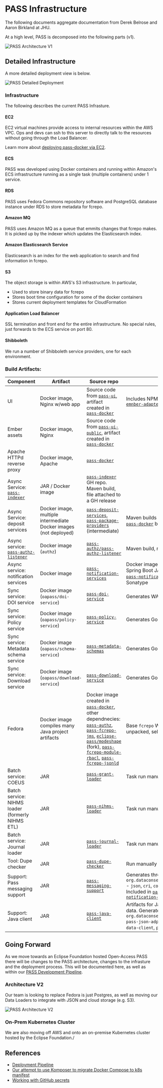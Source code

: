 # PASS Infrastructure

The following documents aggregate documentation from Derek Belrose and Aaron Birkland at JHU.

At a high level, PASS is decomposed into the following parts (v1).

![PASS Architecture V1](/docs/assets/architecture/overview_v1.png)

## Detailed Infrastructure

A more detailed deployment view is below.

![PASS Detailed Deployment](/docs/assets/architecture/detail_schematic.png)

### Infrastructure

The following describes the current PASS Infrasture.

#### EC2

EC2 virtual machines provide access to internal resources within the AWS VPC.
Ops and devs can ssh to this server to directly talk to the resources without going through the Load Balancer.

Learn more about [deploying pass-docker via EC2](/docs/infra/ec2.md).

#### ECS

PASS was developed using Docker containers and running within Amazon's ECS infrastructure running as a single task (multiple containers) under 1 service.

#### RDS

PASS uses Fedora Commons repository software and PostgreSQL database instance under RDS to store metadata for fcrepo.

#### Amazon MQ

PASS uses Amazon MQ as a queue that emmits changes that fcrepo makes. It is picked up by the indexer which updates the Elasticsearch index.

#### Amazon Elasticsearch Service

Elasticsearch is an index for the web application to search and find information in fcrepo.

#### S3

The object storage is within AWS's S3 infrastructure.  In particular,

* Used to store binary data for fcrepo
* Stores boot time configuration for some of the docker containers
* Stores current deployment templates for CloudFormation

#### Application Load Balancer

SSL termination and front end for the entire infrastructure. No special rules, just forwards to the ECS service on port 80.

#### Shibboleth

We run a number of Shibboleth service providers, one for each environment.

### Build Artifacts:

| Component | Artifact | Source repo | Notes |
| --- | --- | --- | --- |
| UI | Docker image, Nginx w/web app | Source code from [`pass-ui`](https://github.com/eclipse-pass/pass-ui), artifact created in [`pass-docker`](https://github.com/eclipse-pass/pass-docker) | Includes NPM package we publish from [`pass-emnber-adapter`](https://github.com/eclipse-pass/pass-ember-adapter) |
| Ember assets | Docker image, Nginx | Source code from [`pass-ui-public`](https://github.com/eclipse-pass/pass-ui-public), artifact created in [`pass-docker`](https://github.com/eclipse-pass/pass-docker) |  |
| Apache HTTPd reverse proxy | Docker image, Apache | [`pass-docker`](https://github.com/eclipse-pass/pass-docker) |  |
| Async Service: [`pass-indexer`](https://github.com/eclipse-pass/pass-indexer) | JAR / Docker image | [`pass-indexer`](https://github.com/eclipse-pass/pass-indexer) GH repo. Maven build, file attached to a GH release |  |
| Async Service: deposit services | Docker image, multiple intermediate Docker images (not deployed) | [`pass-deposit-services`](https://github.com/eclipse-pass/pass-deposit-services), [`pass-package-providers`](https://github.com/eclipse-pass/pass-package-providers) (intermediate) | Maven builds intermediate Docker images, [`pass-docker`](https://github.com/eclipse-pass/pass-docker) builds final image |
| Async service: [`pass-authz-listener`](https://github.com/eclipse-pass/pass-authz/tree/main/pass-authz-listener) | Docker image (`authz`) | [`pass-authz/pass-authz-listener`](https://github.com/eclipse-pass/pass-authz/tree/main/pass-authz-listener) | Maven build, release to Maven Central |
| Async service: notification services | Docker image  | [`pass-notification-services`](https://github.com/eclipse-pass/pass-notification-services) | Docker image created in [`pass-docker`](https://github.com/eclipse-pass/pass-docker) from Spring Boot JAR created by Maven build in [`pass-notification-services`](https://github.com/eclipse-pass/pass-notification-services), released to Sonatype |
| Sync service: DOI service | Docker image (`oapass/doi-service`) | [`pass-doi-service`](https://github.com/eclipse-pass/pass-doi-service) | Generates WAR, packaged in Docker image |
| Sync service: Policy service | Docker image (`oapass/policy-service`) | [`pass-policy-service`](https://github.com/eclipse-pass/pass-policy-service) | Generates Go app, packaged in Docker image |
| Sync service: Metadata schema service | Docker image (`oapass/schema-service`) | [`pass-metadata-schemas`](https://github.com/eclipse-pass/pass-metadata-schemas) | Generates Go app, packaged in Docker image  |
| Sync service: Download service | Docker image (`oapass/download-service`) | [`pass-download-service`](https://github.com/eclipse-pass/pass-download-service) | Generates Go app, packaged in Docker image |
| Fedora | Docker image compiles many Java project artifacts | Docker image created in [`pass-docker`](https://github.com/eclipse-pass/pass-docker), other dependnecies: [`pass-authz`](https://github.com/eclipse-pass/pass-authz), [`pass-fcrepo-jms`](https://github.com/eclipse-pass/pass-fcrepo-jms), [`eclipse-pass/modeshape`](https://github.com/eclipse-pass/modeshape) (fork), [`pass-fcrepo-module-rbacl`](https://github.com/eclipse-pass/pass-fcrepo-module-auth-rbacl), [`pass-fcrepo-jsonld`](https://github.com/eclipse-pass/pass-fcrepo-jsonld) | Base `fcrepo` WAR from the Fedora project is unpacked, select pieces added or substituted |
| Batch service: COEUS | JAR | [`pass-grant-loader`](https://github.com/eclipse-pass/pass-grant-loader) | Task run manually or cron job |
| Batch service: NIHMS loader (formerly NIHMS ETL) | JAR | [`pass-nihms-loader`](https://github.com/eclipse-pass/pass-nihms-loader) | Task run manually or cron job |
| Batch service: Journal loader | JAR | [`pass-journal-loader`](https://github.com/eclipse-pass/pass-journal-loader) | Task run manually or cron job |
| Tool: Dupe checker | JAR | [`pass-dupe-checker`](https://github.com/eclipse-pass/pass-dupe-checker) | Run manually |
| Support: Pass messaging support | JAR | [`pass-messaging-support`](https://github.com/eclipse-pass/pass-messaging-support) | Generates three JARs: <br> `org.dataconservancy.pass.support.messaging.*` - `json`, `cri`, `constants` <br> Included in [`pass-deposit-services`](https://github.com/eclipse-pass/pass-deposit-services), [`pass-notification-services`](https://github.com/eclipse-pass/pass-notification-services) |
| Support: Java client | JAR | [`pass-java-client`](https://github.com/eclipse-pass/pass-java-client) | Artifacts for Java projects to interact with the data. Generates JARs: <br> `org.dataconservancy.pass`<br> `pass-json-adpater`, `pass-client-api`, `pass-data-client`, `pass-model`, `pass-status-service` |

## Going Forward

As we move towards an Eclipse Foundation hosted Open-Access PASS there will be
changes to the PASS architecture, changes to the infrasture and the
deployment process.   This will be documented here, as well as within our
[PASS Development Pipeline](/docs/infra/pipeline.md).

### Architecture V2

Our team is looking to replace Fedora is just Postgres, as well
as moving our Data Loaders to integrate with JSON and cloud
storage (e.g. S3).

![PASS Architecture V2](/docs/assets/architecture/overview_v2.png)

### On-Prem Kubernetes Cluster

We are also moving off AWS and onto an on-premise Kubernetes cluster
hosted by the Eclipse Foundation./

## References

* [Deployment Pipeline](/docs/infra/pipeline.md)
* [Our attempt to use Komposer to migrate Docker Compose to k8s manifest](/docs/infra/docker-composer-to-k8s-manifest.md)
* [Working with GitHub secrets](/docs/infra/github-secrets.md)
